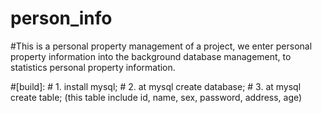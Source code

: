 # person_info

#This is a personal property management of a project, we enter personal property information into the background database management, to statistics personal property information.

#[build]:
	# 1. install mysql;
	# 2. at mysql create database;
	# 3. at mysql create table; (this table include id, name, sex, password, address, age)

